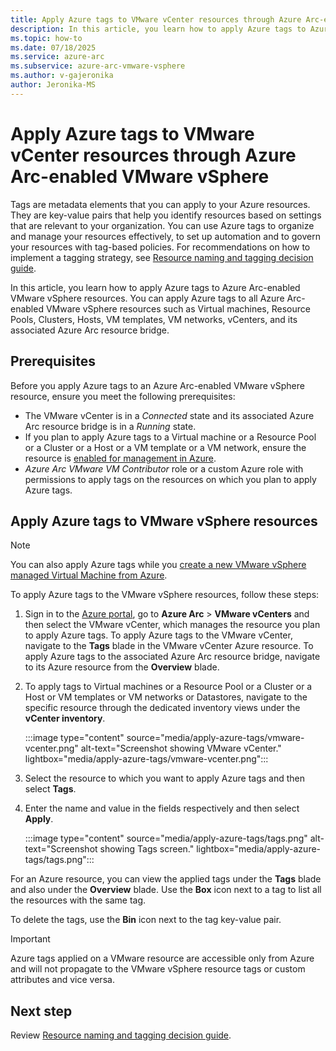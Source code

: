 ```yaml
---
title: Apply Azure tags to VMware vCenter resources through Azure Arc-enabled VMware vSphere 
description: In this article, you learn how to apply Azure tags to Azure Arc-enabled VMware vSphere resources. 
ms.topic: how-to 
ms.date: 07/18/2025
ms.service: azure-arc
ms.subservice: azure-arc-vmware-vsphere
ms.author: v-gajeronika
author: Jeronika-MS
---
```


# Apply Azure tags to VMware vCenter resources through Azure Arc-enabled VMware vSphere

Tags are metadata elements that you can apply to your Azure resources. They are key-value pairs that help you identify resources based on settings that are relevant to your organization. You can use Azure tags to organize and manage your resources effectively, to set up automation and to govern your resources with tag-based policies. For recommendations on how to implement a tagging strategy, see [Resource naming and tagging decision guide](/azure/cloud-adoption-framework/ready/azure-best-practices/resource-naming-and-tagging-decision-guide?toc=%2Fazure%2Fazure-resource-manager%2Fmanagement%2Ftoc.json).

In this article, you learn how to apply Azure tags to Azure Arc-enabled VMware vSphere resources. You can apply Azure tags to all Azure Arc-enabled VMware vSphere resources such as Virtual machines, Resource Pools, Clusters, Hosts, VM templates, VM networks, vCenters, and its associated Azure Arc resource bridge. 

## Prerequisites

Before you apply Azure tags to an Azure Arc-enabled VMware vSphere resource, ensure you meet the following prerequisites:
- The VMware vCenter is in a *Connected* state and its associated Azure Arc resource bridge is in a *Running* state.
- If you plan to apply Azure tags to a Virtual machine or a Resource Pool or a Cluster or a Host or a VM template or a VM network, ensure the resource is [enabled for management in Azure](browse-and-enable-vcenter-resources-in-azure.md).
- *Azure Arc VMware  VM Contributor* role or a custom Azure role with permissions to apply tags on the resources on which you plan to apply Azure tags.

## Apply Azure tags to VMware vSphere resources 

>[!Note]
>You can also apply Azure tags while you [create a new VMware vSphere managed Virtual Machine from Azure](create-virtual-machine.md).

To apply Azure tags to the VMware vSphere resources, follow these steps:

1. Sign in to the [Azure portal](https://portal.azure.com/), go to **Azure Arc** > **VMware vCenters** and then select the VMware vCenter, which manages the resource you plan to apply Azure tags.
       To apply Azure tags to the VMware vCenter, navigate to the **Tags** blade in the VMware vCenter Azure resource. 
       To apply Azure tags to the associated Azure Arc resource bridge, navigate to its Azure resource from the **Overview** blade.
 
2. To apply tags to Virtual machines or a Resource Pool or a Cluster or a Host or VM templates or VM networks or Datastores, navigate to the specific resource through the dedicated inventory views under the **vCenter inventory**.

    :::image type="content" source="media/apply-azure-tags/vmware-vcenter.png" alt-text="Screenshot showing VMware vCenter." lightbox="media/apply-azure-tags/vmware-vcenter.png":::
 
3. Select the resource to which you want to apply Azure tags and then select **Tags**.
4. Enter the name and value in the fields respectively and then select **Apply**.
 
   :::image type="content" source="media/apply-azure-tags/tags.png" alt-text="Screenshot showing Tags screen." lightbox="media/apply-azure-tags/tags.png":::
        
For an Azure resource, you can view the applied tags under the **Tags** blade and also under the **Overview** blade. Use the **Box** icon next to a tag to list all the resources with the same tag. 

To delete the tags, use the **Bin** icon next to the tag key-value pair.

>[!Important]
>Azure tags applied on a VMware resource are accessible only from Azure and will not propagate to the VMware vSphere resource tags or custom attributes and vice versa.

## Next step

Review [Resource naming and tagging decision guide](/azure/cloud-adoption-framework/ready/azure-best-practices/resource-naming-and-tagging-decision-guide).

